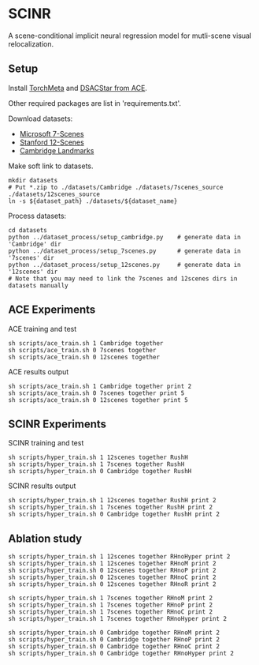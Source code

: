 # SCINR
A scene-conditional implicit neural regression model for mutli-scene visual relocalization.

## Setup

Install [TorchMeta](https://github.com/tristandeleu/pytorch-meta) and [DSACStar from ACE](https://github.com/nianticlabs/ace/tree/main/dsacstar).

Other required packages are list in 'requirements.txt'.

Download datasets:
- [Microsoft 7-Scenes](https://www.microsoft.com/en-us/research/project/rgb-d-dataset-7-scenes/)
- [Stanford 12-Scenes](https://graphics.stanford.edu/projects/reloc/)
- [Cambridge Landmarks](https://www.repository.cam.ac.uk/handle/1810/251342/)

Make soft link to datasets.
```
mkdir datasets
# Put *.zip to ./datasets/Cambridge ./datasets/7scenes_source ./datasets/12scenes_source
ln -s ${dataset_path} ./datasets/${dataset_name}
```

Process datasets:
```
cd datasets
python ../dataset_process/setup_cambridge.py    # generate data in 'Cambridge' dir
python ../dataset_process/setup_7scenes.py      # generate data in '7scenes' dir
python ../dataset_process/setup_12scenes.py     # generate data in '12scenes' dir
# Note that you may need to link the 7scenes and 12scenes dirs in datasets manually
```

## ACE Experiments

ACE training and test
```
sh scripts/ace_train.sh 1 Cambridge together
sh scripts/ace_train.sh 0 7scenes together
sh scripts/ace_train.sh 0 12scenes together
```

ACE results output
```
sh scripts/ace_train.sh 1 Cambridge together print 2
sh scripts/ace_train.sh 0 7scenes together print 5
sh scripts/ace_train.sh 0 12scenes together print 5
```

## SCINR Experiments
SCINR training and test
```
sh scripts/hyper_train.sh 1 12scenes together RushH
sh scripts/hyper_train.sh 1 7scenes together RushH
sh scripts/hyper_train.sh 0 Cambridge together RushH
```

SCINR results output
```
sh scripts/hyper_train.sh 1 12scenes together RushH print 2
sh scripts/hyper_train.sh 1 7scenes together RushH print 2
sh scripts/hyper_train.sh 0 Cambridge together RushH print 2
```

## Ablation study

```
sh scripts/hyper_train.sh 1 12scenes together RHnoHyper print 2
sh scripts/hyper_train.sh 1 12scenes together RHnoM print 2
sh scripts/hyper_train.sh 0 12scenes together RHnoP print 2
sh scripts/hyper_train.sh 0 12scenes together RHnoC print 2
sh scripts/hyper_train.sh 0 12scenes together RHnoR print 2

sh scripts/hyper_train.sh 1 7scenes together RHnoM print 2
sh scripts/hyper_train.sh 1 7scenes together RHnoP print 2
sh scripts/hyper_train.sh 1 7scenes together RHnoC print 2
sh scripts/hyper_train.sh 1 7scenes together RHnoHyper print 2

sh scripts/hyper_train.sh 0 Cambridge together RHnoM print 2
sh scripts/hyper_train.sh 0 Cambridge together RHnoP print 2
sh scripts/hyper_train.sh 0 Cambridge together RHnoC print 2
sh scripts/hyper_train.sh 0 Cambridge together RHnoHyper print 2
```